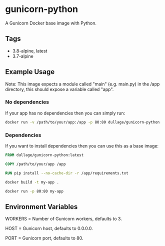 # gunicorn-python

A Gunicorn Docker base image with Python.

## Tags

* 3.8-alpine, latest
* 3.7-alpine

## Example Usage

Note: This image expects a module called "main" (e.g. main.py) in the /app directory, this should expose a variable called "app".

### No dependencies

If your app has no dependencies then you can simply run:

```bash
docker run -v /path/to/your/app:/app -p 80:80 dullage/gunicorn-python
```

### Dependencies

If you want to install dependencies then you can use this as a base image:


```dockerfile
FROM dullage/gunicorn-python:latest

COPY /path/to/your/app /app

RUN pip install --no-cache-dir -r /app/requirements.txt
```

```bash
docker build -t my-app .

docker run -p 80:80 my-app
```

## Environment Variables

WORKERS = Number of Gunicorn workers, defaults to 3.

HOST = Gunicorn host, defaults to 0.0.0.0.

PORT = Gunicorn port, defaults to 80.
